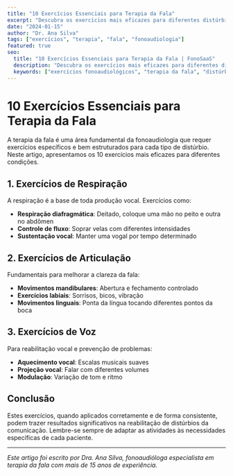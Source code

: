 ```yaml
---
title: "10 Exercícios Essenciais para Terapia da Fala"
excerpt: "Descubra os exercícios mais eficazes para diferentes distúrbios da comunicação."
date: "2024-01-15"
author: "Dr. Ana Silva"
tags: ["exercícios", "terapia", "fala", "fonoaudiologia"]
featured: true
seo:
  title: "10 Exercícios Essenciais para Terapia da Fala | FonoSaaS"
  description: "Descubra os exercícios mais eficazes para diferentes distúrbios da comunicação. Guia completo para fonoaudiólogos."
  keywords: ["exercícios fonoaudiológicos", "terapia da fala", "distúrbios comunicação", "fonoaudiologia"]
---
```


# 10 Exercícios Essenciais para Terapia da Fala

A terapia da fala é uma área fundamental da fonoaudiologia que requer exercícios específicos e bem estruturados para cada tipo de distúrbio. Neste artigo, apresentamos os 10 exercícios mais eficazes para diferentes condições.

## 1. Exercícios de Respiração

A respiração é a base de toda produção vocal. Exercícios como:

- **Respiração diafragmática**: Deitado, coloque uma mão no peito e outra no abdômen
- **Controle de fluxo**: Soprar velas com diferentes intensidades
- **Sustentação vocal**: Manter uma vogal por tempo determinado

## 2. Exercícios de Articulação

Fundamentais para melhorar a clareza da fala:

- **Movimentos mandibulares**: Abertura e fechamento controlado
- **Exercícios labiais**: Sorrisos, bicos, vibração
- **Movimentos linguais**: Ponta da língua tocando diferentes pontos da boca

## 3. Exercícios de Voz

Para reabilitação vocal e prevenção de problemas:

- **Aquecimento vocal**: Escalas musicais suaves
- **Projeção vocal**: Falar com diferentes volumes
- **Modulação**: Variação de tom e ritmo

## Conclusão

Estes exercícios, quando aplicados corretamente e de forma consistente, podem trazer resultados significativos na reabilitação de distúrbios da comunicação. Lembre-se sempre de adaptar as atividades às necessidades específicas de cada paciente.

---

*Este artigo foi escrito por Dra. Ana Silva, fonoaudióloga especialista em terapia da fala com mais de 15 anos de experiência.*
